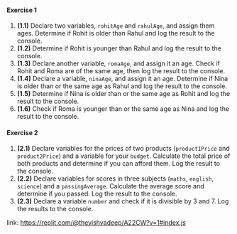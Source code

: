 #### Exercise 1

1.  **(1.1)** Declare two variables, `rohitAge` and `rahulAge`, and assign them ages. Determine if Rohit is older than Rahul and log the result to the console.
2.  **(1.2)** Determine if Rohit is younger than Rahul and log the result to the console.
3.  **(1.3)** Declare another variable, `romaAge`, and assign it an age. Check if Rohit and Roma are of the same age, then log the result to the console.
4.  **(1.4)** Declare a variable, `ninaAge`, and assign it an age. Determine if Nina is older than or the same age as Rahul and log the result to the console.
5.  **(1.5)** Determine if Nina is older than or the same age as Rohit and log the result to the console.
6.  **(1.6)** Check if Roma is younger than or the same age as Nina and log the result to the console.

#### Exercise 2

1.  **(2.1)** Declare variables for the prices of two products (`product1Price` and `product2Price`) and a variable for your `budget`. Calculate the total price of both products and determine if you can afford them. Log the result to the console.
2.  **(2.2)** Declare variables for scores in three subjects (`maths`, `english`, `science`) and a `passingAverage`. Calculate the average score and determine if you passed. Log the result to the console.
3.  **(2.3)** Declare a variable `number` and check if it is divisible by 3 and 7. Log the results to the console.

 
link: https://replit.com/@thevishvadeep/A22CW?v=1#index.js
